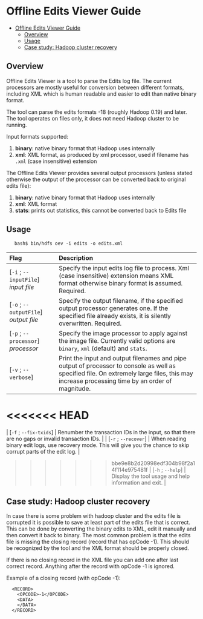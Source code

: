 <!---
  Licensed under the Apache License, Version 2.0 (the "License");
  you may not use this file except in compliance with the License.
  You may obtain a copy of the License at

   http://www.apache.org/licenses/LICENSE-2.0

  Unless required by applicable law or agreed to in writing, software
  distributed under the License is distributed on an "AS IS" BASIS,
  WITHOUT WARRANTIES OR CONDITIONS OF ANY KIND, either express or implied.
  See the License for the specific language governing permissions and
  limitations under the License. See accompanying LICENSE file.
-->

Offline Edits Viewer Guide
==========================

* [Offline Edits Viewer Guide](#Offline_Edits_Viewer_Guide)
    * [Overview](#Overview)
    * [Usage](#Usage)
    * [Case study: Hadoop cluster recovery](#Case_study:_Hadoop_cluster_recovery)

Overview
--------

Offline Edits Viewer is a tool to parse the Edits log file. The current processors are mostly useful for conversion between different formats, including XML which is human readable and easier to edit than native binary format.

The tool can parse the edits formats -18 (roughly Hadoop 0.19) and later. The tool operates on files only, it does not need Hadoop cluster to be running.

Input formats supported:

1.  **binary**: native binary format that Hadoop uses internally
2.  **xml**: XML format, as produced by xml processor, used if filename
    has `.xml` (case insensitive) extension

The Offline Edits Viewer provides several output processors (unless stated otherwise the output of the processor can be converted back to original edits file):

1.  **binary**: native binary format that Hadoop uses internally
2.  **xml**: XML format
3.  **stats**: prints out statistics, this cannot be converted back to
    Edits file

Usage
-----

       bash$ bin/hdfs oev -i edits -o edits.xml

|                                       Flag | Description |
|:---- |:---- |
| [`-i` ; `--inputFile`] *input file* | Specify the input edits log file to process. Xml (case insensitive) extension means XML format otherwise binary format is assumed. Required. |
| [`-o` ; `--outputFile`] *output file* | Specify the output filename, if the specified output processor generates one. If the specified file already exists, it is silently overwritten. Required. |
| [`-p` ; `--processor`] *processor* | Specify the image processor to apply against the image file. Currently valid options are `binary`, `xml` (default) and `stats`. |
| [`-v` ; `--verbose`] | Print the input and output filenames and pipe output of processor to console as well as specified file. On extremely large files, this may increase processing time by an order of magnitude. |
<<<<<<< HEAD
=======
| [`-f` ; `--fix-txids`] | Renumber the transaction IDs in the input, so that there are no gaps or invalid transaction IDs. |
| [`-r` ; `--recover`] | When reading binary edit logs, use recovery mode. This will give you the chance to skip corrupt parts of the edit log. |
>>>>>>> bbe9e8b2d20998edf304b98f2a14f114e975481f
| [`-h` ; `--help`] | Display the tool usage and help information and exit. |

Case study: Hadoop cluster recovery
-----------------------------------

In case there is some problem with hadoop cluster and the edits file is corrupted it is possible to save at least part of the edits file that is correct. This can be done by converting the binary edits to XML, edit it manually and then convert it back to binary. The most common problem is that the edits file is missing the closing record (record that has opCode -1). This should be recognized by the tool and the XML format should be properly closed.

If there is no closing record in the XML file you can add one after last correct record. Anything after the record with opCode -1 is ignored.

Example of a closing record (with opCode -1):

      <RECORD>
        <OPCODE>-1</OPCODE>
        <DATA>
        </DATA>
      </RECORD>
